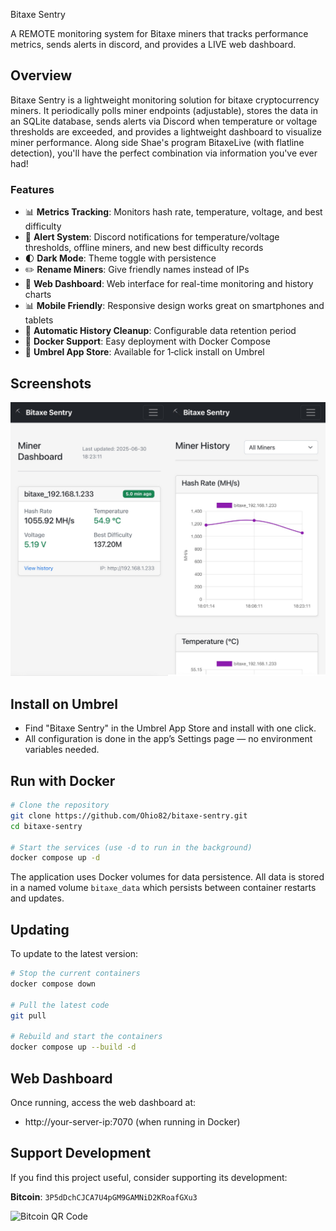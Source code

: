  Bitaxe Sentry

A REMOTE monitoring system for Bitaxe miners that tracks performance metrics, sends alerts in discord, and provides a LIVE web dashboard.

## Overview

Bitaxe Sentry is a lightweight monitoring solution for bitaxe cryptocurrency miners. It periodically polls miner endpoints (adjustable), stores the data in an SQLite database, sends alerts via Discord when temperature or voltage thresholds are exceeded, and provides a lightweight dashboard to visualize miner performance. Along side Shae's program BitaxeLive (with flatline detection), you'll have the perfect combination via information you've ever had!

### Features

- 📊 **Metrics Tracking**: Monitors hash rate, temperature, voltage, and best difficulty
- 🚨 **Alert System**: Discord notifications for temperature/voltage thresholds, offline miners, and new best difficulty records
- 🌓 **Dark Mode**: Theme toggle with persistence
- ✏️ **Rename Miners**: Give friendly names instead of IPs
- 📱 **Web Dashboard**: Web interface for real-time monitoring and history charts
- 📊 **Mobile Friendly**: Responsive design works great on smartphones and tablets
- 🔄 **Automatic History Cleanup**: Configurable data retention period
- 🐳 **Docker Support**: Easy deployment with Docker Compose
- 🧩 **Umbrel App Store**: Available for 1‑click install on Umbrel

## Screenshots

![Dashboard View](./public/merged_image.png)

## Install on Umbrel

- Find "Bitaxe Sentry" in the Umbrel App Store and install with one click.
- All configuration is done in the app’s Settings page — no environment variables needed.

## Run with Docker

```bash
# Clone the repository
git clone https://github.com/Ohio82/bitaxe-sentry.git
cd bitaxe-sentry

# Start the services (use -d to run in the background)
docker compose up -d
```

The application uses Docker volumes for data persistence. All data is stored in a named volume `bitaxe_data` which persists between container restarts and updates.

## Updating

To update to the latest version:

```bash
# Stop the current containers
docker compose down

# Pull the latest code
git pull

# Rebuild and start the containers
docker compose up --build -d
```

## Web Dashboard

Once running, access the web dashboard at:
- http://your-server-ip:7070 (when running in Docker)

## Support Development

If you find this project useful, consider supporting its development:

**Bitcoin**: `3P5dDchCJCA7U4pGM9GAMNiD2KRoafGXu3`

![Bitcoin QR Code](https://api.qrserver.com/v1/create-qr-code/?size=150x150&data=bitcoin:3P5dDchCJCA7U4pGM9GAMNiD2KRoafGXu3) 
